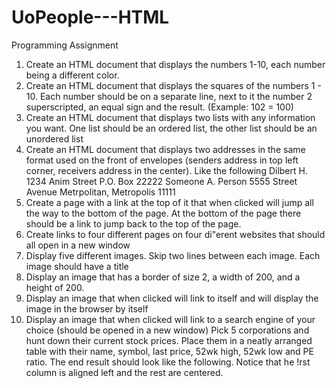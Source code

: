 # UoPeople---HTML
Programming Assignment
1. Create an HTML document that displays the numbers 1-10, each number being a different color.
2. Create an HTML document that displays the squares of
the numbers 1 - 10. Each number should be on a
separate line, next to it the number 2 superscripted, an
equal sign and the result. (Example: 102 = 100)
3. Create an HTML document that displays two lists with
any information you want. One list should be an
ordered list, the other list should be an unordered list
4. Create an HTML document that displays two addresses
in the same format used on the front of envelopes
(senders address in top left corner, receivers address in
the center). Like the following
Dilbert H.
1234 Anim Street
P.O. Box 22222
Someone A. Person
5555 Street Avenue
Metrpolitan, Metropolis 11111
5. Create a page with a link at the top of it that when
clicked will jump all the way to the bottom of the page.
At the bottom of the page there should be a link to
jump back to the top of the page.
6. Create links to four different pages on four di"erent
websites that should all open in a new window
7. Display five different images. Skip two lines between
each image. Each image should have a title
8. Display an image that has a border of size 2, a width of
200, and a height of 200.
9. Display an image that when clicked will link to itself and
will display the image in the browser by itself
10. Display an image that when clicked will link to a search
engine of your choice (should be opened in a new
window)
Pick 5 corporations and hunt down their current stock prices.
Place them in a neatly arranged table with their name,
symbol, last price, 52wk high, 52wk low and PE ratio. The end
result should look like the following. Notice that he !rst
column is aligned left and the rest are centered.
